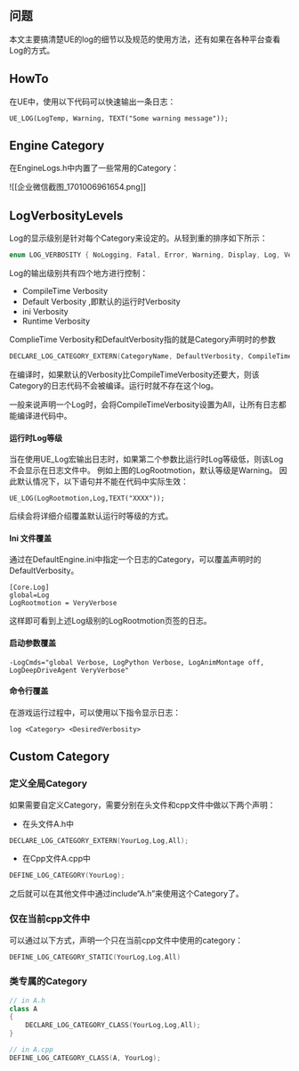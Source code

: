 ## 问题

本文主要搞清楚UE的log的细节以及规范的使用方法，还有如果在各种平台查看Log的方式。

## HowTo

在UE中，使用以下代码可以快速输出一条日志：
```
UE_LOG(LogTemp, Warning, TEXT("Some warning message"));
```


## Engine Category

在EngineLogs.h中内置了一些常用的Category：

![[企业微信截图_1701006961654.png]]
## LogVerbosityLevels

Log的显示级别是针对每个Category来设定的。从轻到重的排序如下所示：
```cpp
enum LOG_VERBOSITY { NoLogging, Fatal, Error, Warning, Display, Log, Verbose, VeryVerbose, All, BreakOnLog };
```
Log的输出级别共有四个地方进行控制：
- CompileTime Verbosity
- Default Verbosity ,即默认的运行时Verbosity
- ini Verbosity
- Runtime Verbosity

ComplieTime Verbosity和DefaultVerbosity指的就是Category声明时的参数
```cpp
DECLARE_LOG_CATEGORY_EXTERN(CategoryName, DefaultVerbosity, CompileTimeVerbosity)
```

在编译时，如果默认的Verbosity比CompileTimeVerbosity还要大，则该Category的日志代码不会被编译。运行时就不存在这个log。

一般来说声明一个Log时，会将CompileTimeVerbosity设置为All，让所有日志都能编译进代码中。

#### 运行时Log等级

当在使用UE_Log宏输出日志时，如果第二个参数比运行时Log等级低，则该Log不会显示在日志文件中。
例如上图的LogRootmotion，默认等级是Warning。
因此默认情况下，以下语句并不能在代码中实际生效：
```
UE_LOG(LogRootmotion,Log,TEXT("XXXX"));
```
后续会将详细介绍覆盖默认运行时等级的方式。
#### Ini 文件覆盖
通过在DefaultEngine.ini中指定一个日志的Category，可以覆盖声明时的DefaultVerbosity。
```
[Core.Log]  
global=Log  
LogRootmotion = VeryVerbose
```

这样即可看到上述Log级别的LogRootmotion页签的日志。

#### 启动参数覆盖
```
-LogCmds="global Verbose, LogPython Verbose, LogAnimMontage off, LogDeepDriveAgent VeryVerbose"
```
#### 命令行覆盖
在游戏运行过程中，可以使用以下指令显示日志：
```
log <Category> <DesiredVerbosity>
```

## Custom Category

### 定义全局Category

如果需要自定义Category，需要分别在头文件和cpp文件中做以下两个声明：

- 在头文件A.h中

```cpp
DECLARE_LOG_CATEGORY_EXTERN(YourLog,Log,All);
```

- 在Cpp文件A.cpp中

```cpp
DEFINE_LOG_CATEGORY(YourLog);
```

之后就可以在其他文件中通过include“A.h”来使用这个Category了。

### 仅在当前cpp文件中

可以通过以下方式，声明一个只在当前cpp文件中使用的category：

```cpp
DEFINE_LOG_CATEGORY_STATIC(YourLog,Log,All)
```

### 类专属的Category

```cpp
// in A.h
class A
{
	DECLARE_LOG_CATEGORY_CLASS(YourLog,Log,All);
}

// in A.cpp
DEFINE_LOG_CATEGORY_CLASS(A, YourLog);
```



